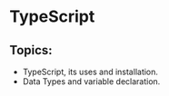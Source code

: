 # TypeScript

## Topics:

- TypeScript, its uses and installation.
- Data Types and variable declaration.
